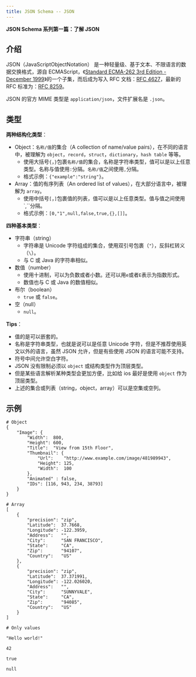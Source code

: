 ```yaml
---
title: JSON Schema -- JSON
---
```


**JSON Schema 系列第一篇：了解 JSON**

<!--more-->  

## 介绍

JSON（JavaScriptObjectNotation） 是一种轻量级、基于文本、不限语言的数据交换格式，源自 ECMAScript，《[Standard ECMA-262 3rd Edition - December 1999](http://www.ecma-international.org/publications/files/ECMA-ST/Ecma-262.pdf)》的一个子集，而后成为写入 RFC 文档：[RFC 4627](https://tools.ietf.org/html/rfc4627)，最新的 RFC 标准为：[RFC 8259](https://tools.ietf.org/html/rfc8259)。

JSON 的官方 MIME 类型是 `application/json`，文件扩展名是 `.json`。

## 类型

**两种结构化类型**：

* Object：`名称/值`的集合（A collection of name/value pairs），在不同的语言中，被理解为 `object`，`record`，`struct`，`dictionary`，`hash table` 等等。
    * 使用大括号`{`，`}`包裹`名称/值`的集合，名称是字符串类型，值可以是以上任意类型。名称与值使用`:`分隔。`名称/值`之间使用`,`分隔。
    * 格式示例：`{"example":"string"}`。
* Array：值的有序列表（An ordered list of values），在大部分语言中，被理解为 `array`。
    * 使用中括号`[`，`]`包裹值的列表，值可以是以上任意类型。值与值之间使用`,``分隔。
    * 格式示例：`[0,"1",null,false,true,{},[]]`。

**四种基本类型**：

* 字符串（string）
    * 字符串是 Unicode 字符组成的集合，使用双引号包裹（`"`），反斜杠转义（`\`）。
    * 与 C 或 Java 的字符串相似。
* 数值（number）
    * 使用十进制，可以为负数或者小数。还可以用`e`或者`E`表示为指数形式。
    * 数值也与 C 或 Java 的数值相似。
* 布尔（boolean）
    * `true` 或 `false`。
* 空（null）
    * `null`。

**Tips**：

* 值的是可以嵌套的。
* 名称是字符串类型，也就是说可以是任意 Unicode 字符，但是不推荐使用英文以外的语言，虽然 JSON 允许，但是有些使用 JSON 的语言可能不支持。
* 符号中间允许空白字符。
* JSON 没有限制必须以 `object` 或结构类型作为顶层类型。
* 但是某些语言解析某种类型会更加方便，比如给 ios 最好是使用 `object` 作为顶层类型。
* 上述的集合或列表（string，object，array）可以是空集或空列。

## 示例

```
# Object
{
    "Image": {
        "Width":  800,
        "Height": 600,
        "Title":  "View from 15th Floor",
        "Thumbnail": {
            "Url":    "http://www.example.com/image/481989943",
            "Height": 125,
            "Width":  100
        },
        "Animated" : false,
        "IDs": [116, 943, 234, 38793]
    }
}

# Array
[
    {
        "precision": "zip",
        "Latitude":  37.7668,
        "Longitude": -122.3959,
        "Address":   "",
        "City":      "SAN FRANCISCO",
        "State":     "CA",
        "Zip":       "94107",
        "Country":   "US"
    },
    {
        "precision": "zip",
        "Latitude":  37.371991,
        "Longitude": -122.026020,
        "Address":   "",
        "City":      "SUNNYVALE",
        "State":     "CA",
        "Zip":       "94085",
        "Country":   "US"
    }
]

# Only values

"Hello world!"

42

true

null
```
